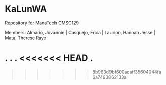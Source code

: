 # KaLunWA
Repository for ManaTech CMSC129

Members:
Almario, Jovannie |
Casquejo, Erica |
Laurion, Hannah Jesse |
Mata, Therese Raye

.
.
.
<<<<<<< HEAD
.
=======
>>>>>>> 8b963d9bf600acaff35604044fa6a7493862133a
